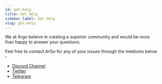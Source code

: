 ```yaml
---
id: get-help
title: Get Help
sidebar_label: Get Help
slug: get-help
---
```


We at Argo beleive in creating a superior community and would be more than happy to answer your questions.

Feel free to contact ArGo for any of your issues through the mediums below -

- [Discord Channel](https://discord.gg/5p4XqrNhVB)
- [Twitter](https://twitter.com/argoapplive)
- [Telegram](https://t.me/argoofficial)
